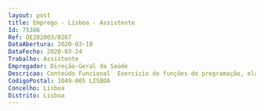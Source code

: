 ```yaml
--- 
layout: post
title: Emprego - Lisboa - Assistente
Id: 75386
Ref: OE202003/0267
DataAbertura: 2020-03-10
DataFecho: 2020-03-24
Trabalho: Assistente
Empregador: Direção-Geral da Saúde
Descricao: Conteúdo Funcional  Exercício de funções de programação, elaboração e validação científica dos instrumentos, designadamente normas clínicas e organizacionais, de implementação da boa prática clinica  Gestão de equipas, planificação estratégica e avaliação de indicadores de resultados em saúde, nomeadamente no âmbito da Estratégia Nacional da Qualidade na Saúde  Representação institucional ao nível da Comissão Europeia em matérias relacionadas com a Qualidade e Segurança na Saúde.
CodigoPostal: 1049-005 LISBOA
Concelho: Lisboa
Distrito: Lisboa
--- 
```

